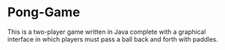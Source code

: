# Pong-Game
This is a two-player game written in Java complete with a graphical interface in which players must pass a ball back and forth with paddles.
